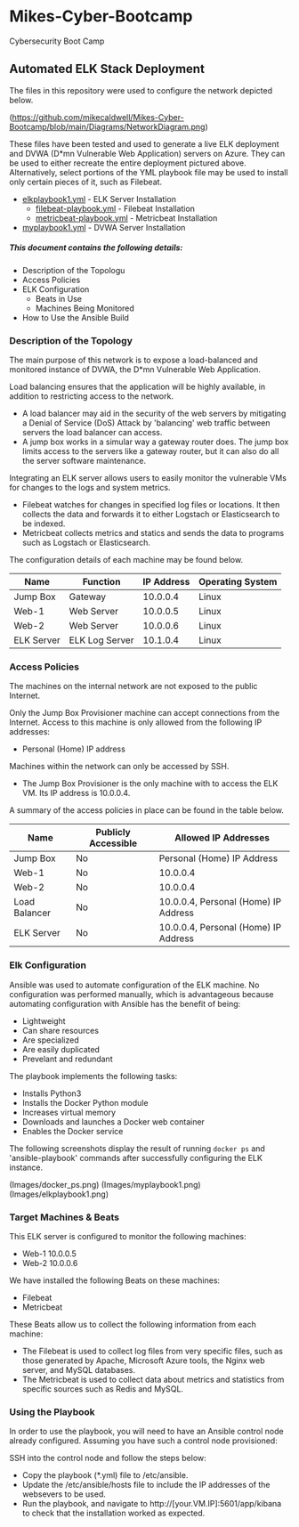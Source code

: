 # Mikes-Cyber-Bootcamp
Cybersecurity Boot Camp


## Automated ELK Stack Deployment

The files in this repository were used to configure the network depicted below.

(https://github.com/mikecaldwell/Mikes-Cyber-Bootcamp/blob/main/Diagrams/NetworkDiagram.png)

These files have been tested and used to generate a live ELK deployment and DVWA (D*mn Vulnerable Web Application) servers on Azure. They can be used to either recreate the entire deployment pictured above.
Alternatively, select portions of the YML playbook file may be used to install only certain pieces of it, such as Filebeat.

  - [elkplaybook1.yml](https://github.com/mikecaldwell/Mikes-Cyber-Bootcamp/blob/main/Ansible/elkplaybook1.yml) - ELK Server Installation
    - [filebeat-playbook.yml](https://github.com/mikecaldwell/Mikes-Cyber-Bootcamp/blob/main/Ansible/filebeat-playbook.yml) - Filebeat Installation
    - [metricbeat-playbook.yml](https://github.com/mikecaldwell/Mikes-Cyber-Bootcamp/blob/main/Ansible/metricbeat-playbook.yml) - Metricbeat Installation
  - [myplaybook1.yml](https://github.com/mikecaldwell/Mikes-Cyber-Bootcamp/blob/main/Ansible/myplaybook1.yml) - DVWA Server Installation

##### This document contains the following details:
- Description of the Topologu
- Access Policies
- ELK Configuration
  - Beats in Use
  - Machines Being Monitored
- How to Use the Ansible Build


### Description of the Topology

The main purpose of this network is to expose a load-balanced and monitored instance of DVWA, the D*mn Vulnerable Web Application.

Load balancing ensures that the application will be highly available, in addition to restricting access to the network.
- A load balancer may aid in the security of the web servers by mitigating a Denial of Service (DoS) Attack by 'balancing' web traffic between servers the load balancer can access.
- A jump box works in a simular way a gateway router does. The jump box limits access to the servers like a gateway router, but it can also do all the server software maintenance.

Integrating an ELK server allows users to easily monitor the vulnerable VMs for changes to the logs and system metrics.
- Filebeat watches for changes in specified log files or locations. It then collects the data and forwards it to either Logstach or Elasticsearch to be indexed.
- Metricbeat collects metrics and statics and sends the data to programs such as Logstach or Elasticsearch.

The configuration details of each machine may be found below.

| Name       | Function       | IP Address | Operating System |
|------------|----------------|------------|------------------|
| Jump Box   | Gateway        | 10.0.0.4   | Linux            |
| Web-1      | Web Server     | 10.0.0.5   | Linux            |
| Web-2      | Web Server     | 10.0.0.6   | Linux            |
| ELK Server | ELK Log Server | 10.1.0.4   | Linux            |


### Access Policies

The machines on the internal network are not exposed to the public Internet. 

Only the Jump Box Provisioner machine can accept connections from the Internet. Access to this machine is only allowed from the following IP addresses:
- Personal (Home) IP address

Machines within the network can only be accessed by SSH.
- The Jump Box Provisioner is the only machine with to access the ELK VM. Its IP address is 10.0.0.4.

A summary of the access policies in place can be found in the table below.

| Name          | Publicly Accessible | Allowed IP Addresses                 |
|---------------|---------------------|--------------------------------------|
| Jump Box      | No                  | Personal (Home) IP Address           |
| Web-1         | No                  | 10.0.0.4                             |
| Web-2         | No                  | 10.0.0.4                             |
| Load Balancer | No                  | 10.0.0.4, Personal (Home) IP Address |
| ELK Server    | No                  | 10.0.0.4, Personal (Home) IP Address |


### Elk Configuration

Ansible was used to automate configuration of the ELK machine. No configuration was performed manually, which is advantageous because automating configuration with Ansible has the benefit of being:
- Lightweight
- Can share resources
- Are specialized
- Are easily duplicated
- Prevelant and redundant

The playbook implements the following tasks:
- Installs Python3
- Installs the Docker Python module
- Increases virtual memory
- Downloads and launches a Docker web container
- Enables the Docker service

The following screenshots display the result of running `docker ps` and 'ansible-playbook' commands after successfully configuring the ELK instance.

(Images/docker_ps.png)
(Images/myplaybook1.png)
(Images/elkplaybook1.png)


### Target Machines & Beats
This ELK server is configured to monitor the following machines:
- Web-1 10.0.0.5
- Web-2 10.0.0.6

We have installed the following Beats on these machines:
- Filebeat
- Metricbeat

These Beats allow us to collect the following information from each machine:
- The Filebeat is used to collect log files from very specific files, such as those generated by Apache, Microsoft Azure tools, the Nginx web server, and MySQL databases.
- The Metricbeat is used to collect data about metrics and statistics from specific sources such as Redis and MySQL.


### Using the Playbook
In order to use the playbook, you will need to have an Ansible control node already configured. Assuming you have such a control node provisioned: 

SSH into the control node and follow the steps below:
- Copy the playbook (*.yml) file to /etc/ansible.
- Update the /etc/ansible/hosts file to include the IP addresses of the websevers to be used.
- Run the playbook, and navigate to http://[your.VM.IP]:5601/app/kibana to check that the installation worked as expected.
